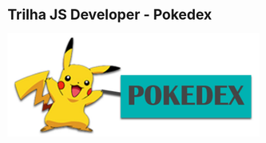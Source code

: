 # Trilha JS Developer - Pokedex


![capa2.jpg](https://github.com/MarceloSFarias/js-developer-pokedex/blob/main/capa2.jpg)
